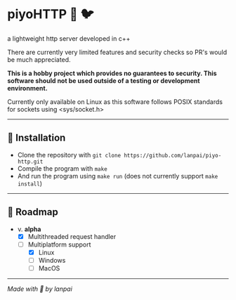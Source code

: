 # piyoHTTP :love_letter: 🐦
a lightweight http server developed in c++

There are currently very limited features and security checks so PR's would be much appreciated.

**This is a hobby project which provides no guarantees to security. This software should not be used outside of a testing or development environment.**

Currently only available on Linux as this software follows POSIX standards for sockets using <sys/socket.h>

---

## 💽 Installation
- Clone the repository with `git clone https://github.com/lanpai/piyo-http.git`
- Compile the program with `make`
- And run the program using `make run` (does not currently support `make install`)

---

## 🚧 Roadmap
- v. **alpha**
  - [x] Multithreaded request handler
  - [ ] Multiplatform support
    - [x] Linux
    - [ ] Windows
    - [ ] MacOS

---

*Made with 💖 by lanpai*
